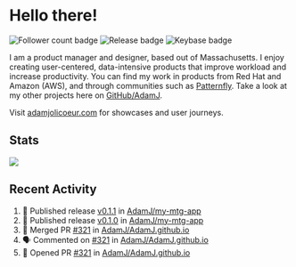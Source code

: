# Hello there!

![Follower count badge](https://img.shields.io/github/followers/adamj?style=for-the-badge&logo=GitHub&logoColor=%23fff&link=https%3A%2F%2Fwww.github.com%2Fadamj)
![Release badge](https://img.shields.io/github/v/release/adamj/adamj?style=for-the-badge&logo=GitHub&logoColor=%23fff)
![Keybase badge](https://img.shields.io/keybase/pgp/mindreeper2420?style=for-the-badge&logo=keybase&logoColor=%23fff)

I am a product manager and designer, based out of Massachusetts. I enjoy creating user-centered, data-intensive products that improve workload and increase productivity. You can find my work in products from Red Hat and Amazon (AWS), and through communities such as [Patternfly](https://www.patternfly.org). Take a look at my other projects here on [GitHub/AdamJ](https://www.github.com/adamj).

Visit [adamjolicoeur.com](https://www.adamjolicoeur.com) for showcases and user journeys.

<!--
> Recent Activity automated using [GitHub Activity Readme Workflow](https://github.com/marketplace/actions/github-activity-readme)
> Icons from [Simple Icons](https://simpleicons.org)
> Badges from [Shields.io](https://shields.io)
> Readme Stats from [Readme Stats Workflow](https://github.com/anuraghazra/github-readme-stats)
-->

## Stats

<!-- Advanced stats -->
<picture>
  <source
    srcset="https://github-readme-stats.vercel.app/api?username=adamj&rank_icon=github&show_icons=true&theme=dark"
    media="(prefers-color-scheme: dark)"
  />
  <source
    srcset="https://github-readme-stats.vercel.app/api?username=adamj&rank_icon=github&show_icons=true"
    media="(prefers-color-scheme: light), (prefers-color-scheme: no-preference)"
  />
  <img src="https://github-readme-stats.vercel.app/api?username=adamj&rank_icon=github&show_icons=true" />
</picture>

## Recent Activity
<!-- Updates Every Monday at 6PM UTC (1PM EST) -->

<!--START_SECTION:activity-->
1. 🚀 Published release [v0.1.1](https://github.com/AdamJ/my-mtg-app/releases/tag/0.1.1) in [AdamJ/my-mtg-app](https://github.com/AdamJ/my-mtg-app)
2. 🚀 Published release [v0.1.0](https://github.com/AdamJ/my-mtg-app/releases/tag/0.1.0) in [AdamJ/my-mtg-app](https://github.com/AdamJ/my-mtg-app)
3. 🎉 Merged PR [#321](https://github.com/AdamJ/AdamJ.github.io/pull/321) in [AdamJ/AdamJ.github.io](https://github.com/AdamJ/AdamJ.github.io)
4. 🗣 Commented on [#321](https://github.com/AdamJ/AdamJ.github.io/pull/321#issuecomment-2643440963) in [AdamJ/AdamJ.github.io](https://github.com/AdamJ/AdamJ.github.io)
5. 💪 Opened PR [#321](https://github.com/AdamJ/AdamJ.github.io/pull/321) in [AdamJ/AdamJ.github.io](https://github.com/AdamJ/AdamJ.github.io)
<!--END_SECTION:activity-->

